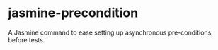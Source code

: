 # jasmine-precondition

A Jasmine command to ease setting up asynchronous pre-conditions before tests.
